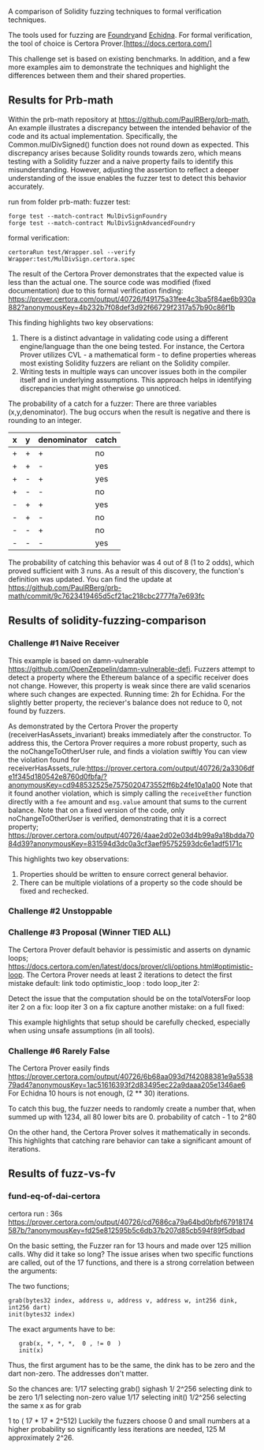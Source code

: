 A comparison of Solidity fuzzing techniques to formal verification techniques.


The tools used for fuzzing are [Foundry](https://book.getfoundry.sh/)and [Echidna](https://secure-contracts.com/program-analysis/echidna/index.html). For formal verification, the tool of choice is Certora Prover.[https://docs.certora.com/]


This challenge set is based on existing benchmarks. In addition, and a few more examples aim to demonstrate the techniques and highlight the differences between them and their shared properties.




## Results for Prb-math ##
Within the  prb-math repository at https://github.com/PaulRBerg/prb-math,
An example illustrates a discrepancy between the intended behavior of the code and its actual implementation.
Specifically, the Common.mulDivSigned() function does not round down as expected.
This discrepancy arises because Solidity rounds towards zero, which means testing with a Solidity fuzzer and a naive property fails to identify this misunderstanding. However, adjusting the assertion to reflect a deeper understanding of the issue enables the fuzzer test to detect this behavior accurately.




run from folder prb-math:
fuzzer test:


`forge test --match-contract MulDivSignFoundry`    
`forge test --match-contract MulDivSignAdvancedFoundry`




formal verification: 


`certoraRun test/Wrapper.sol --verify Wrapper:test/MulDivSign.certora.spec `


The result of the Certora Prover demonstrates that the expected value is less than the actual one.
The source code was modified (fixed documentation)  due to this formal verification finding:
https://prover.certora.com/output/40726/f49175a31fee4c3ba5f84ae6b930a882?anonymousKey=4b232b7f08def3d92f66729f2317a57b90c86f1b


This finding highlights two key observations:
1. There is a distinct advantage in validating code using a different engine/language than the one being tested. For instance, the Certora Prover utilizes CVL - a mathematical form - to define properties whereas most existing Solidity fuzzers are reliant on the Solidity compiler. 
2.  Writing tests in multiple ways can uncover issues both in the compiler itself and in underlying assumptions. This approach helps in identifying discrepancies that might otherwise go unnoticed.


The probability of a catch for a fuzzer:
There are three variables (x,y,denominator). The bug occurs when the result is negative and there is rounding to an integer.




| x | y | denominator | catch |
| --| --| ---------- | -------|
| + | + | + | no |
| + | + | - | yes |
| + | - | + | yes |
| + | - | - | no |
| - | + | + | yes |
| - | + | - | no |
| - | - | + | no |
| - | - | - | yes |


The probability of catching this behavior was 4 out of 8 (1 to 2 odds), which proved sufficient with 3 runs.
As a result of this discovery, the function's definition was updated. You can find the update at https://github.com/PaulRBerg/prb-math/commit/9c7623419465d5cf21ac218cbc2777fa7e693fc




## Results of solidity-fuzzing-comparison ##


### Challenge #1 Naive Receiver  ###


This example is based on damn-vulnerable https://github.com/OpenZeppelin/damn-vulnerable-defi.
Fuzzers attempt to detect a property where the Ethereum balance of a specific receiver does not change. However, this property is weak since there are valid scenarios where such changes are expected. Running time: 2h for Echidna.
For the slightly better property, the reciever's balance does not reduce to 0, not found by fuzzers.


As demonstrated by the Certora Prover the property (receiverHasAssets_invariant) breaks immediately after the constructor.
To address this, the Certora Prover requires a more robust property, such as the noChangeToOtherUser rule,  and finds a violation swiftly You can view the violation found for receiverHasAssets_rule:https://prover.certora.com/output/40726/2a3306dfe1f345d180542e8760d0fbfa/?anonymousKey=cd948532525e7575020473552ff6b24fe10a1a00
Note that it found another violation, which is simply calling the `receiveEther` function directly with a `fee` amount and `msg.value` amount that sums to the current balance.
Note that on a fixed version of the code, only noChangeToOtherUser is verified, demonstrating that it is a correct property;
https://prover.certora.com/output/40726/4aae2d02e03d4b99a9a18bdda7084d39?anonymousKey=831594d3dc0a3cf3aef95752593dc6e1adf5171c


This highlights two key observations:
1. Properties should be written to ensure correct general behavior.
2. There can be multiple violations of a property so the code should be fixed and rechecked.


### Challenge #2 Unstoppable  ###


### Challenge #3 Proposal (Winner TIED ALL) ###
The Certora Prover default behavior is pessimistic and asserts on dynamic loops; https://docs.certora.com/en/latest/docs/prover/cli/options.html#optimistic-loop. 
The Certora Prover needs at least 2 iterations to detect the first mistake
default: link todo
optimistic_loop : todo
loop_iter 2:




Detect the issue that the computation should be on the totalVotersFor
loop iter 2 on a fix:
loop iter 3 on a fix capture another mistake:
on a full fixed:


This example highlights that setup should be carefully checked, especially when using unsafe assumptions (in all tools).




### Challenge #6 Rarely False  ###
The Certora Prover easily finds  https://prover.certora.com/output/40726/6b68aa093d7f42088381e9a553879ad4?anonymousKey=1ac51616393f2d83495ec22a9daaa205e1346ae6
For Echidna 10 hours is not enough, (2 ** 30)  iterations.


To catch this bug, the fuzzer needs to randomly create a number that, when summed up with 1234, all 80 lower bits are 0.
probability of catch -   1 to 2^80


On the other hand, the Certora Prover solves it mathematically in seconds.
This highlights that catching rare behavior can take a significant amount of iterations. 


## Results of fuzz-vs-fv ##


### fund-eq-of-dai-certora


certora run : 36s https://prover.certora.com/output/40726/cd7686ca79a64bd0bfbf67918174587b/?anonymousKey=fd25e812595b5c6db37b207d85cb594f89f5dbad


On the basic setting, the Fuzzer ran for 13 hours and made over 125 million calls.
Why did it take so long?
The issue arises when two specific functions are called, out of the 17 functions, and there is a strong correlation between the arguments:


The two functions;


```
grab(bytes32 index, address u, address v, address w, int256 dink, int256 dart)
init(bytes32 index)
```


The exact arguments have to be:


```
   grab(x, *, *, *,  0 , != 0  )
   init(x)
```
Thus, the first argument has to be the same, the dink has to be zero and the dart non-zero. The addresses don't matter.


So the chances are:
1/17 selecting grab() sighash
1/ 2^256 selecting dink to be zero
1/1 selecting non-zero value
1/17 selecting init()
1/2^256 selecting the same x as for grab


1 to ( 17 * 17 * 2^512)
Luckily the fuzzers choose 0 and small numbers at a higher probability so significantly less iterations are needed, 125 M approximately 2^26.










